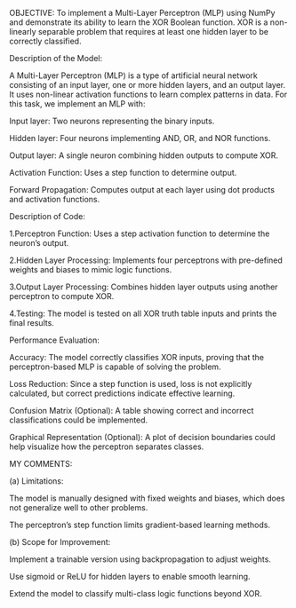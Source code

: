 OBJECTIVE:
To implement a Multi-Layer Perceptron (MLP) using NumPy and demonstrate its ability to learn the XOR Boolean function. XOR is a non-linearly separable problem that requires at least one hidden layer to be correctly classified.

Description of the Model:

A Multi-Layer Perceptron (MLP) is a type of artificial neural network consisting of an input layer, one or more hidden layers, and an output layer. It uses non-linear activation functions to learn complex patterns in data. For this task, we implement an MLP with:

Input layer: Two neurons representing the binary inputs.

Hidden layer: Four neurons implementing AND, OR, and NOR functions.

Output layer: A single neuron combining hidden outputs to compute XOR.

Activation Function: Uses a step function to determine output.

Forward Propagation: Computes output at each layer using dot products and activation functions.


Description of Code:

1.Perceptron Function: Uses a step activation function to determine the neuron’s output.

2.Hidden Layer Processing: Implements four perceptrons with pre-defined weights and biases to mimic logic functions.

3.Output Layer Processing: Combines hidden layer outputs using another perceptron to compute XOR.

4.Testing: The model is tested on all XOR truth table inputs and prints the final results.


Performance Evaluation:

Accuracy: The model correctly classifies XOR inputs, proving that the perceptron-based MLP is capable of solving the problem.

Loss Reduction: Since a step function is used, loss is not explicitly calculated, but correct predictions indicate effective learning.

Confusion Matrix (Optional): A table showing correct and incorrect classifications could be implemented.

Graphical Representation (Optional): A plot of decision boundaries could help visualize how the perceptron separates classes.


MY COMMENTS:

(a) Limitations:

The model is manually designed with fixed weights and biases, which does not generalize well to other problems.

The perceptron’s step function limits gradient-based learning methods.


(b) Scope for Improvement:











Implement a trainable version using backpropagation to adjust weights.

Use sigmoid or ReLU for hidden layers to enable smooth learning.

Extend the model to classify multi-class logic functions beyond XOR.